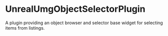 # UnrealUmgObjectSelectorPlugin
A plugin providing an object browser and selector base widget for selecting items from listings.
